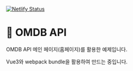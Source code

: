 [![Netlify Status](https://api.netlify.com/api/v1/badges/83b69c89-4474-42a7-98e0-5f341635b539/deploy-status)](https://app.netlify.com/sites/cloning-omdb-ohminkwon/deploys)

# 🎥 OMDB API 

OMDB API 메인 페이지(홈페이지)를 활용한 예제입니다.

Vue3와 webpack bundle을 활용하여 만드는 중입니다.

<!-- ![home](./src/assets/movie_search_page.png) -->